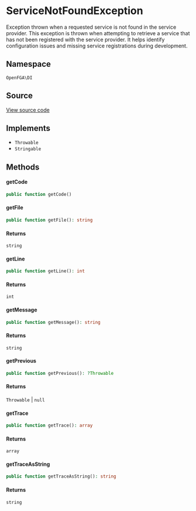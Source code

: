 # ServiceNotFoundException

Exception thrown when a requested service is not found in the service provider. This exception is thrown when attempting to retrieve a service that has not been registered with the service provider. It helps identify configuration issues and missing service registrations during development.

## Namespace

`OpenFGA\DI`

## Source

[View source code](https://github.com/evansims/openfga-php/blob/main/src/DI/ServiceNotFoundException.php)

## Implements

* `Throwable`
* `Stringable`

## Methods

#### getCode

```php
public function getCode()

```

#### getFile

```php
public function getFile(): string

```

#### Returns

`string`

#### getLine

```php
public function getLine(): int

```

#### Returns

`int`

#### getMessage

```php
public function getMessage(): string

```

#### Returns

`string`

#### getPrevious

```php
public function getPrevious(): ?Throwable

```

#### Returns

`Throwable` &#124; `null`

#### getTrace

```php
public function getTrace(): array

```

#### Returns

`array`

#### getTraceAsString

```php
public function getTraceAsString(): string

```

#### Returns

`string`
